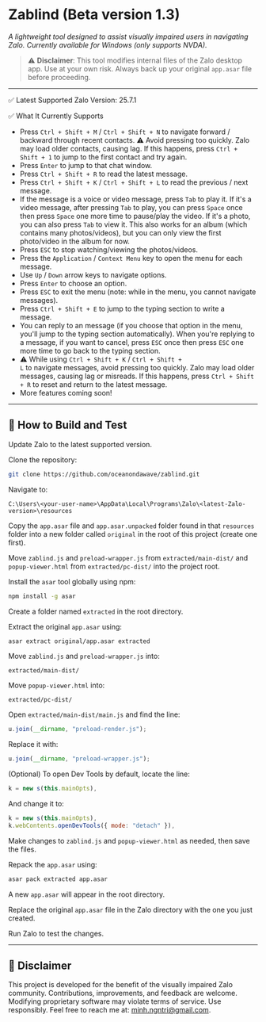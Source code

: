 # Zablind (Beta version 1.3)

_A lightweight tool designed to assist visually impaired users in navigating Zalo. Currently available for Windows (only supports NVDA)._

> ⚠️ **Disclaimer**: This tool modifies internal files of the Zalo desktop app. Use at your own risk. Always back up your original `app.asar` file before proceeding.

---

✅ Latest Supported Zalo Version: 25.7.1

✅ What It Currently Supports

- Press <code>Ctrl + Shift + M</code> / <code>Ctrl + Shift + N</code> to navigate forward / backward through recent contacts. ⚠️ Avoid pressing too quickly. Zalo may load older contacts, causing lag. If this happens, press <code>Ctrl + Shift + 1</code> to jump to the first contact and try again.
- Press <code>Enter</code> to jump to that chat window.
- Press <code>Ctrl + Shift + R</code> to read the latest message.
- Press <code>Ctrl + Shift + K</code> / <code>Ctrl + Shift + L</code> to read the previous / next message.
- If the message is a voice or video message, press <code>Tab</code> to play it. If it's a video message, after pressing <code>Tab</code> to play, you can press <code>Space</code> once then press <code>Space</code> one more time to pause/play the video. If it's a photo, you can also press <code>Tab</code> to view it. This also works for an album (which contains many photos/videos), but you can only view the first photo/video in the album for now.
- Press <code>ESC</code> to stop watching/viewing the photos/videos.
- Press the <code>Application</code> / <code>Context Menu</code> key to open the menu for each message.
- Use <code>Up</code> / <code>Down</code> arrow keys to navigate options.
- Press <code>Enter</code> to choose an option.
- Press <code>ESC</code> to exit the menu (note: while in the menu, you cannot navigate messages).
- Press <code>Ctrl + Shift + E</code> to jump to the typing section to write a message.
- You can reply to an message (if you choose that option in the menu, you'll jump to the typing section automatically). When you're replying to a message, if you want to cancel, press <code>ESC</code> once then press <code>ESC</code> one more time to go back to the typing section.
- ⚠️ While using <code>Ctrl + Shift + K</code> / <code>Ctrl + Shift + L</code> to navigate messages, avoid pressing too quickly. Zalo may load older messages, causing lag or misreads. If this happens, press <code>Ctrl + Shift + R</code> to reset and return to the latest message.
- More features coming soon!

---

## 🧪 How to Build and Test

Update Zalo to the latest supported version.

Clone the repository:

```bash
git clone https://github.com/oceanondawave/zablind.git
```

Navigate to:

```
C:\Users\<your-user-name>\AppData\Local\Programs\Zalo\<latest-Zalo-version>\resources
```

Copy the `app.asar` file and `app.asar.unpacked` folder found in that `resources` folder into a new folder called `original` in the root of this project (create one first).

Move `zablind.js` and `preload-wrapper.js` from `extracted/main-dist/` and `popup-viewer.html` from `extracted/pc-dist/` into the project root.

Install the `asar` tool globally using npm:

```bash
npm install -g asar
```

Create a folder named `extracted` in the root directory.

Extract the original `app.asar` using:

```bash
asar extract original/app.asar extracted
```

Move `zablind.js` and `preload-wrapper.js` into:

```
extracted/main-dist/
```

Move `popup-viewer.html` into:

```
extracted/pc-dist/
```

Open `extracted/main-dist/main.js` and find the line:

```js
u.join(__dirname, "preload-render.js");
```

Replace it with:

```js
u.join(__dirname, "preload-wrapper.js");
```

(Optional) To open Dev Tools by default, locate the line:

```js
k = new s(this.mainOpts),
```

And change it to:

```js
k = new s(this.mainOpts),
k.webContents.openDevTools({ mode: "detach" }),
```

Make changes to `zablind.js` and `popup-viewer.html` as needed, then save the files.

Repack the `app.asar` using:

```bash
asar pack extracted app.asar
```

A new `app.asar` will appear in the root directory.

Replace the original `app.asar` file in the Zalo directory with the one you just created.

Run Zalo to test the changes.

---

## 🛑 Disclaimer

This project is developed for the benefit of the visually impaired Zalo community. Contributions, improvements, and feedback are welcome. Modifying proprietary software may violate terms of service. Use responsibly.
Feel free to reach me at: minh.ngntri@gmail.com.
